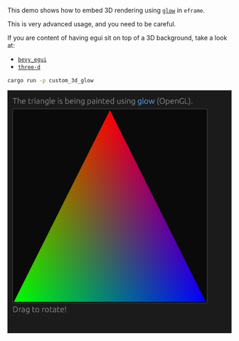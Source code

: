This demo shows how to embed 3D rendering using [`glow`](https://github.com/grovesNL/glow) in `eframe`.

This is very advanced usage, and you need to be careful.

If you are content of having egui sit on top of a 3D background, take a look at:

* [`bevy_egui`](https://github.com/mvlabat/bevy_egui)
* [`three-d`](https://github.com/asny/three-d)


```sh
cargo run -p custom_3d_glow
```

![](screenshot.png)
